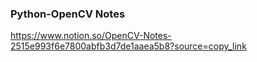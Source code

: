### Python-OpenCV Notes
https://www.notion.so/OpenCV-Notes-2515e993f6e7800abfb3d7de1aaea5b8?source=copy_link
